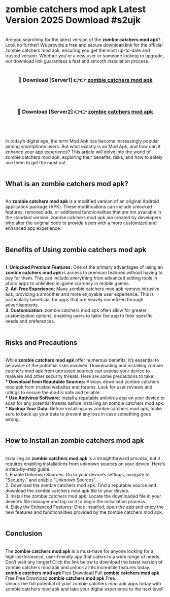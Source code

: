 # zombie catchers mod apk Latest Version 2025 Download #s2ujk<br>
<br>
Are you searching for the latest version of the <strong>zombie catchers mod apk</strong>? Look no further! We provide a free and secure download link for the official zombie catchers mod apk, ensuring you get the most up-to-date and trusted version. Whether you're a new user or someone looking to upgrade, our download link guarantees a fast and smooth installation process.
<br>
<br>
<div align="center">
<h3>🔴 Download [Server1] 👉👉 <a href="https://modyolo.store/zombie_catchers_mod_apk">zombie catchers mod apk</a></h3><br>
<br>
<h3>🔴 Download [Server2] 👉👉 <a href="https://modyolo.store/=zombie_catchers_mod_apk">zombie catchers mod apk</a></h3><br>
</div>
<br>
<br>
In today’s digital age, the term Mod Apk has become increasingly popular among smartphone users. But what exactly is an Mod Apk, and how can it enhance your app experience? This article will delve into the world of zombie catchers mod apk, exploring their benefits, risks, and how to safely use them to get the most out.
<br>
<br>
<h2>What is an zombie catchers mod apk?</h2>
<br>
An <strong>zombie catchers mod apk</strong> is a modified version of an original Android application package (APK). These modifications can include unlocked features, removed ads, or additional functionalities that are not available in the standard version. zombie catchers mod apk are created by developers who alter the original code to provide users with a more customized and enhanced app experience.
<br>
<br>
<h2>Benefits of Using zombie catchers mod apk</h2>
<br>
<strong> 1. Unlocked Premium Features:</strong> One of the primary advantages of using an <strong>zombie catchers mod apk</strong> is access to premium features without having to pay for them. This can include everything from advanced editing tools in photo apps to unlimited in-game currency in mobile games.
<br>
<strong> 2. Ad-Free Experience:</strong> Many zombie catchers mod apk remove intrusive ads, providing a smoother and more enjoyable user experience. This is particularly beneficial for apps that are heavily monetized through advertisements.
<br>
<strong> 3. Customization:</strong> zombie catchers mod apk often allow for greater customization options, enabling users to tailor the app to their specific needs and preferences.
<br>
<br>
<h2>Risks and Precautions</h2>
<br>
While <strong>zombie catchers mod apk</strong> offer numerous benefits, it’s essential to be aware of the potential risks involved. Downloading and installing zombie catchers mod apk from untrusted sources can expose your device to malware and other security threats. Here are some precautions to take:
<br>
<strong> * Download from Reputable Sources:</strong> Always download zombie catchers mod apk from trusted websites and forums. Look for user reviews and ratings to ensure the mod is safe and reliable.
<br>
<strong> * Use Antivirus Software:</strong> Install a reputable antivirus app on your device to scan for any potential threats before installing an zombie catchers mod apk.
<br>
<strong> * Backup Your Data:</strong> Before installing any zombie catchers mod apk, make sure to back up your data to prevent any loss in case something goes wrong.
<br>
<br>
<h2>How to Install an zombie catchers mod apk</h2>
<br>
Installing an <strong>zombie catchers mod apk</strong> is a straightforward process, but it requires enabling installations from unknown sources on your device. Here’s a step-by-step guide:
<br>
 1. Enable Unknown Sources: Go to your device’s settings, navigate to "Security," and enable "Unknown Sources".
<br>
 2. Download the zombie catchers mod apk: Find a reputable source and download the zombie catchers mod apk file to your device.
<br>
 3. Install the zombie catchers mod apk: Locate the downloaded file in your device’s file manager and tap on it to begin the installation process.
<br>
 4. Enjoy the Enhanced Features: Once installed, open the app and enjoy the new features and functionalities provided by the zombie catchers mod apk.
<br>
<br>
<h2><strong>Conclusion</strong></h2>
<br>
The <strong>zombie catchers mod apk</strong> is a must-have for anyone looking for a high-performance, user-friendly app that caters to a wide range of needs. Don’t wait any longer! Click the link below to download the latest version of zombie catchers mod apk and unlock all its incredible features today.
<br>
<strong>zombie catchers mod apk</strong> Free Download Full <strong>zombie catchers mod apk</strong> Free Free Download <strong>zombie catchers mod apk</strong> Free.
<br>
Unlock the full potential of your zombie catchers mod apk apps today with zombie catchers mod apk and take your digital experience to the next level!

